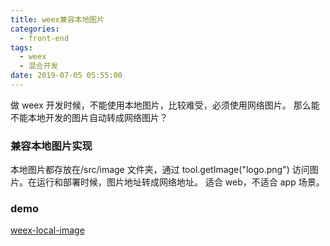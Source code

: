 ```yaml
---
title: weex兼容本地图片
categories:
  - front-end
tags:
  - weex
  - 混合开发
date: 2019-07-05 05:55:00
---
```


做 weex 开发时候，不能使用本地图片，比较难受，必须使用网络图片。
那么能不能本地开发的图片自动转成网络图片？

### 兼容本地图片实现

本地图片都存放在/src/image 文件夹，通过 tool.getImage("logo.png") 访问图片。在运行和部署时候，图片地址转成网络地址。
适合 web，不适合 app 场景。

### demo

[weex-local-image](https://github.com/aocoding/weex-local-image)
